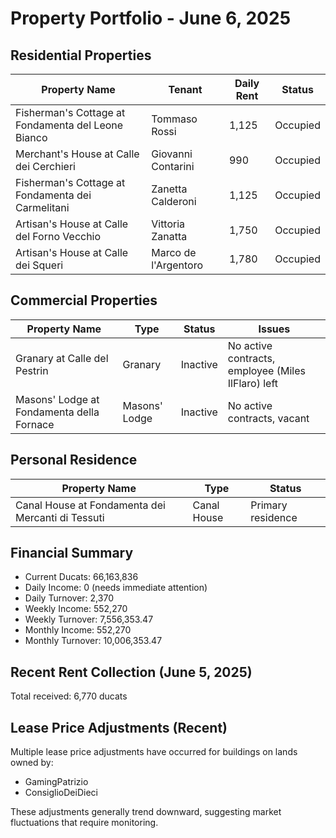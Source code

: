 # Property Portfolio - June 6, 2025

## Residential Properties

| Property Name | Tenant | Daily Rent | Status |
|---------------|--------|------------|--------|
| Fisherman's Cottage at Fondamenta del Leone Bianco | Tommaso Rossi | 1,125 | Occupied |
| Merchant's House at Calle dei Cerchieri | Giovanni Contarini | 990 | Occupied |
| Fisherman's Cottage at Fondamenta dei Carmelitani | Zanetta Calderoni | 1,125 | Occupied |
| Artisan's House at Calle del Forno Vecchio | Vittoria Zanatta | 1,750 | Occupied |
| Artisan's House at Calle dei Squeri | Marco de l'Argentoro | 1,780 | Occupied |

## Commercial Properties

| Property Name | Type | Status | Issues |
|---------------|------|--------|--------|
| Granary at Calle del Pestrin | Granary | Inactive | No active contracts, employee (Miles IlFlaro) left |
| Masons' Lodge at Fondamenta della Fornace | Masons' Lodge | Inactive | No active contracts, vacant |

## Personal Residence

| Property Name | Type | Status |
|---------------|------|--------|
| Canal House at Fondamenta dei Mercanti di Tessuti | Canal House | Primary residence |

## Financial Summary

- Current Ducats: 66,163,836
- Daily Income: 0 (needs immediate attention)
- Daily Turnover: 2,370
- Weekly Income: 552,270
- Weekly Turnover: 7,556,353.47
- Monthly Income: 552,270
- Monthly Turnover: 10,006,353.47

## Recent Rent Collection (June 5, 2025)

Total received: 6,770 ducats

## Lease Price Adjustments (Recent)

Multiple lease price adjustments have occurred for buildings on lands owned by:
- GamingPatrizio
- ConsiglioDeiDieci

These adjustments generally trend downward, suggesting market fluctuations that require monitoring.

